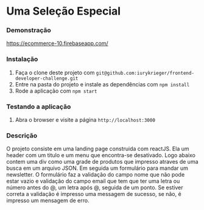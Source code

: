 Uma Seleção Especial
==============

### Demonstração

https://ecommerce-10.firebaseapp.com/

### Instalação

1. Faça o clone deste projeto com `git@github.com:iurykrieger/frontend-developer-challenge.git`
2. Entre na pasta do projeto e instale as dependências com `npm install`
3. Rode a aplicação com `npm start`

### Testando a aplicação

1. Abra o browser e visite a página `http://localhost:3000`

### Descrição

O projeto consiste em uma landing page construida com reactJS. Ela um header com um titulo e um menu que encontra-se desativado. Logo abaixo contem uma div como uma grade de produtos que impresso atraves de uma busca em um arquivo JSON. Em seguida um formulário para mandar um newsletter. O formulário faz a validação do campo nome que não pode estar vazio e validação do campo email que tem que ter uma letra ou número antes do @, um letra após @, seguida de um ponto. Se estiver correta a validação é impresso uma messagem de sucesso, se não, é impresso um mensagem de erro.
